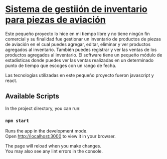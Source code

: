 <!-- # materialpro-react-lite -->
<!-- Heading -->
<h1>
  <a href="">Sistema de gestiión de inventario para piezas de aviación</a>
</h1>

Este pequeño proyecto lo hice en mi tiempo libre y no tiene ningún fin comercial y su finalidad fue gestionar un inventario de productos de piezas de aviación en el cual puedes agregar, editar, eliminar y ver productos agregados al inventario. También puedes registrar y ver las ventas de los productos agregados al inventario. El software tiene un pequeño módulo de estadísticas donde puedes ver las ventas realizadas en un determinado punto de tiempo que escoges con un rango de fecha.

Las tecnologías utilizadas en este pequeño proyecto fueron javascript y react.

## Available Scripts

In the project directory, you can run:

### `npm start`

Runs the app in the development mode.\
Open [http://localhost:3000](http://localhost:3000) to view it in your browser.

The page will reload when you make changes.\
You may also see any lint errors in the console.
